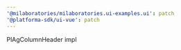 ```yaml
---
'@milaboratories/milaboratories.ui-examples.ui': patch
'@platforma-sdk/ui-vue': patch
---
```


PlAgColumnHeader impl
